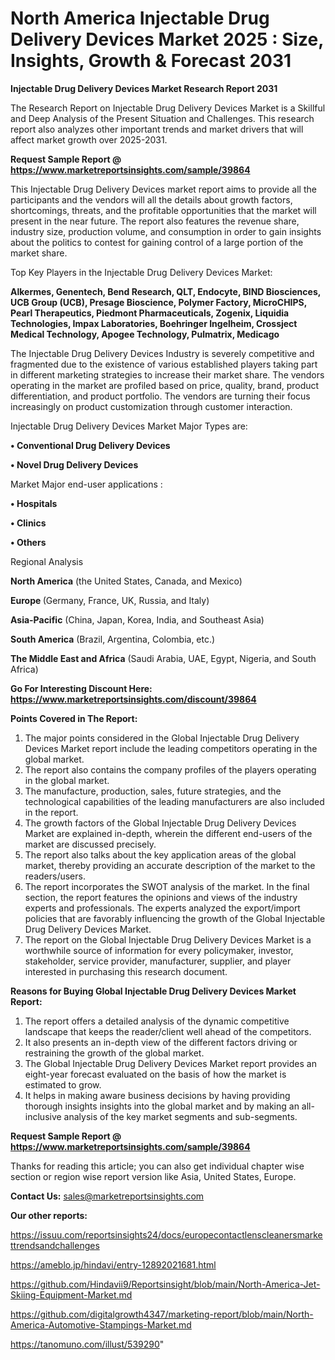 # North America Injectable Drug Delivery Devices Market 2025 : Size, Insights, Growth & Forecast 2031

<strong>Injectable Drug Delivery Devices Market Research Report 2031</strong>

The Research Report on Injectable Drug Delivery Devices Market is a Skillful and Deep Analysis of the Present Situation and Challenges. This research report also analyzes other important trends and market drivers that will affect market growth over 2025-2031.

<strong>Request Sample Report @ <a href=https://www.marketreportsinsights.com/sample/39864>https://www.marketreportsinsights.com/sample/39864</a></strong>

This Injectable Drug Delivery Devices market report aims to provide all the participants and the vendors will all the details about growth factors, shortcomings, threats, and the profitable opportunities that the market will present in the near future. The report also features the revenue share, industry size, production volume, and consumption in order to gain insights about the politics to contest for gaining control of a large portion of the market share.

Top Key Players in the Injectable Drug Delivery Devices Market:

<strong>Alkermes, Genentech, Bend Research, QLT, Endocyte, BIND Biosciences, UCB Group (UCB), Presage Bioscience, Polymer Factory, MicroCHIPS, Pearl Therapeutics, Piedmont Pharmaceuticals, Zogenix, Liquidia Technologies, Impax Laboratories, Boehringer Ingelheim, Crossject Medical Technology, Apogee Technology, Pulmatrix, Medicago</strong>

The Injectable Drug Delivery Devices Industry is severely competitive and fragmented due to the existence of various established players taking part in different marketing strategies to increase their market share. The vendors operating in the market are profiled based on price, quality, brand, product differentiation, and product portfolio. The vendors are turning their focus increasingly on product customization through customer interaction.

Injectable Drug Delivery Devices Market Major Types are:

<strong>•  Conventional Drug Delivery Devices

•  Novel Drug Delivery Devices</strong>

Market Major end-user applications :

<strong>•  Hospitals

•  Clinics

•  Others</strong>

Regional Analysis

</u><strong><b>North America</b></strong> (the United States, Canada, and Mexico)

<strong><b>Europe </b></strong>(Germany, France, UK, Russia, and Italy)

<strong><b>Asia-Pacific</b></strong> (China, Japan, Korea, India, and Southeast Asia)

<strong><b>South America</b></strong> (Brazil, Argentina, Colombia, etc.)

<strong><b>The Middle East and Africa</b></strong> (Saudi Arabia, UAE, Egypt, Nigeria, and South Africa)

<strong>Go For Interesting Discount Here: <a href=https://www.marketreportsinsights.com/discount/39864>https://www.marketreportsinsights.com/discount/39864</a></strong>

<strong>Points Covered in The Report:</strong>
<ol>
  <li>The major points considered in the Global Injectable Drug Delivery Devices Market report include the leading competitors operating in the global market.</li>
  <li>The report also contains the company profiles of the players operating in the global market.</li>
  <li>The manufacture, production, sales, future strategies, and the technological capabilities of the leading manufacturers are also included in the report.</li>
  <li>The growth factors of the Global Injectable Drug Delivery Devices Market are explained in-depth, wherein the different end-users of the market are discussed precisely.</li>
  <li>The report also talks about the key application areas of the global market, thereby providing an accurate description of the market to the readers/users.</li>
  <li>The report incorporates the SWOT analysis of the market. In the final section, the report features the opinions and views of the industry experts and professionals. The experts analyzed the export/import policies that are favorably influencing the growth of the Global Injectable Drug Delivery Devices Market.</li>
  <li>The report on the Global Injectable Drug Delivery Devices Market is a worthwhile source of information for every policymaker, investor, stakeholder, service provider, manufacturer, supplier, and player interested in purchasing this research document.</li>
</ol>
<strong>Reasons for Buying Global Injectable Drug Delivery Devices Market Report:</strong>

<ol>
  <li>The report offers a detailed analysis of the dynamic competitive landscape that keeps the reader/client well ahead of the competitors.</li>
  <li>It also presents an in-depth view of the different factors driving or restraining the growth of the global market.</li>
  <li>The Global Injectable Drug Delivery Devices Market report provides an eight-year forecast evaluated on the basis of how the market is estimated to grow.</li>
  <li>It helps in making aware business decisions by having providing thorough insights insights into the global market and by making an all-inclusive analysis of the key market segments and sub-segments.</li>
</ol>
<strong>Request Sample Report @ <a href=https://www.marketreportsinsights.com/sample/39864>https://www.marketreportsinsights.com/sample/39864</a></strong>


Thanks for reading this article; you can also get individual chapter wise section or region wise report version like Asia, United States, Europe.

<strong>Contact Us:</strong>
sales@marketreportsinsights.com

<strong>Our other reports:</strong>

<a href=https://issuu.com/reportsinsights24/docs/europecontactlenscleanersmarkettrendsandchallenges>https://issuu.com/reportsinsights24/docs/europecontactlenscleanersmarkettrendsandchallenges</a>

<a href=https://ameblo.jp/hindavi/entry-12892021681.html>https://ameblo.jp/hindavi/entry-12892021681.html</a>

<a href=https://github.com/Hindavii9/Reportsinsight/blob/main/North-America-Jet-Skiing-Equipment-Market.md>https://github.com/Hindavii9/Reportsinsight/blob/main/North-America-Jet-Skiing-Equipment-Market.md</a>

<a href=https://github.com/digitalgrowth4347/marketing-report/blob/main/North-America-Automotive-Stampings-Market.md>https://github.com/digitalgrowth4347/marketing-report/blob/main/North-America-Automotive-Stampings-Market.md</a>

<a href=https://tanomuno.com/illust/539290>https://tanomuno.com/illust/539290</a>"
